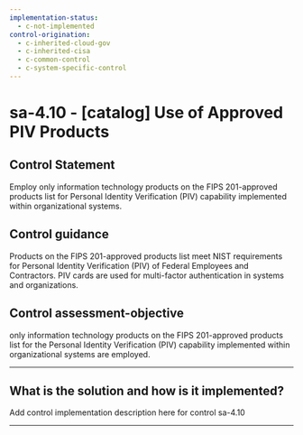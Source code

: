 ```yaml
---
implementation-status:
  - c-not-implemented
control-origination:
  - c-inherited-cloud-gov
  - c-inherited-cisa
  - c-common-control
  - c-system-specific-control
---
```


# sa-4.10 - \[catalog\] Use of Approved PIV Products

## Control Statement

Employ only information technology products on the FIPS 201-approved products list for Personal Identity Verification (PIV) capability implemented within organizational systems.

## Control guidance

Products on the FIPS 201-approved products list meet NIST requirements for Personal Identity Verification (PIV) of Federal Employees and Contractors. PIV cards are used for multi-factor authentication in systems and organizations.

## Control assessment-objective

only information technology products on the FIPS 201-approved products list for the Personal Identity Verification (PIV) capability implemented within organizational systems are employed.

______________________________________________________________________

## What is the solution and how is it implemented?

Add control implementation description here for control sa-4.10

______________________________________________________________________
